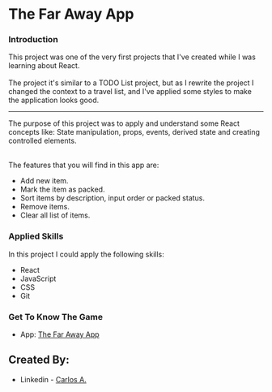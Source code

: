 # The Far Away App

### Introduction

This project was one of the very first projects that I've created while I was learning about React.
<br><br>
The project it's similar to a TODO List project, but as I rewrite the project I changed the context to a travel list, and I've applied some styles to make the application looks good. <br/>

---

The purpose of this project was to apply and understand some React concepts like: State manipulation, props, events, derived state and creating controlled elements.
<br><br>

The features that you will find in this app are: 

- Add new item.
- Mark the item as packed.
- Sort items by description, input order or packed status.
- Remove items.
- Clear all list of items.
### Applied Skills

In this project I could apply the following skills:<br>
* React
* JavaScript
* CSS
* Git

### Get To Know The Game
- App: [The Far Away App](https://the-far-away-app.vercel.app/)

## Created By:
- Linkedin - [Carlos A.](https://www.linkedin.com/in/carlosafonsoflach/)

